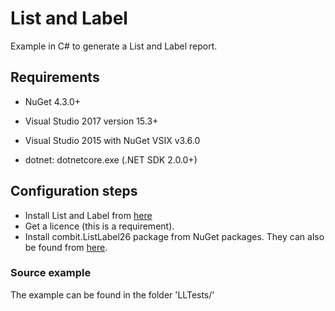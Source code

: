 # List and Label #

Example in C# to generate a List and Label report.

## Requirements ##

* NuGet 4.3.0+

* Visual Studio 2017 version 15.3+

* Visual Studio 2015 with NuGet VSIX v3.6.0

* dotnet: dotnetcore.exe (.NET SDK 2.0.0+)

## Configuration steps ##

* Install List and Label from [here](https://www.combit.com/)
* Get a licence (this is a requirement).
* Install combit.ListLabel26 package from NuGet packages. They can also be found from [here](https://www.nuget.org/profiles/combit).

### Source example ###

The example can be found in the folder 'LLTests/'